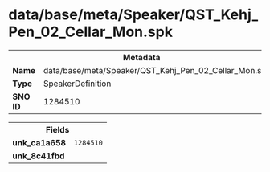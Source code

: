 <h1>data/base/meta/Speaker/QST_Kehj_Pen_02_Cellar_Mon.spk</h1><table><tr><th colspan="100%">Metadata</th></tr><tr><td><b>Name</b></td><td>data/base/meta/Speaker/QST_Kehj_Pen_02_Cellar_Mon.spk</td></tr><tr><td><b>Type</b></td><td>SpeakerDefinition</td></tr><tr><td><b>SNO ID</b></td><td>1284510</td></tr></table>

<table><tr><th colspan="100%">Fields</th></tr><tr><td><b>unk_ca1a658</b></td><td><code>1284510</code></td></tr><tr><td><b>unk_8c41fbd</b></td><td></td></tr></table>

